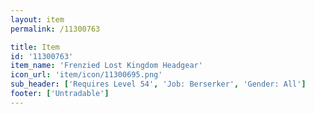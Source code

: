 ```yaml
---
layout: item
permalink: /11300763

title: Item
id: '11300763'
item_name: 'Frenzied Lost Kingdom Headgear'
icon_url: 'item/icon/11300695.png'
sub_header: ['Requires Level 54', 'Job: Berserker', 'Gender: All']
footer: ['Untradable']
---
```

